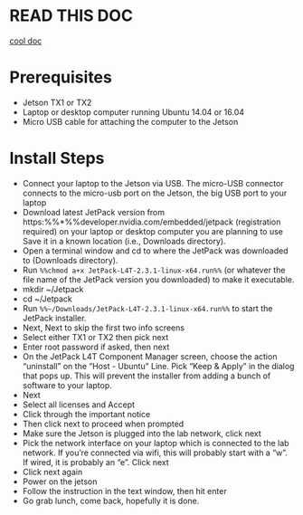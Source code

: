 #   READ THIS DOC # 
[ cool doc](https://docs.google.com/document/d/13AoeIFF3kKoX3-IzGBw2naoREyNXJA3SDAEPcFOD_VM )


#  Prerequisites # 

  - Jetson TX1 or TX2
  - Laptop or desktop computer running Ubuntu 14.04 or 16.04
  - Micro USB cable for attaching the computer to the Jetson

#  Install Steps # 

  - Connect your laptop to the Jetson via USB. The micro-USB connector connects to the micro-usb port on the Jetson, the big USB port to your laptop
  - Download latest JetPack version from https:%%*%%developer.nvidia.com/embedded/jetpack (registration required) on your laptop or desktop computer you are planning to use Save it in a known location (i.e., Downloads directory).
  - Open a terminal window and cd to where the JetPack was downloaded to (Downloads directory).
  - Run `%%chmod a+x JetPack-L4T-2.3.1-linux-x64.run%%` (or whatever the file name of the JetPack version you downloaded) to make it executable.
  - mkdir ~/Jetpack
  - cd ~/Jetpack
  - Run `%%~/Downloads/JetPack-L4T-2.3.1-linux-x64.run%%` to start the JetPack installer.
  - Next, Next to skip the first two info screens
  - Select either TX1 or TX2 then pick next
  - Enter root password if asked, then next
  - On the JetPack L4T Component Manager screen, choose the action “uninstall” on the “Host - Ubuntu” Line. Pick “Keep & Apply” in the dialog that pops up. This will prevent the installer from adding a bunch of software to your laptop.
  - Next
  - Select all licenses and Accept
  - Click through the important notice
  - Then click next to proceed when prompted
  - Make sure the Jetson is plugged into the lab network, click next
  - Pick the network interface on your laptop which is connected to the lab network. If you’re connected via wifi, this will probably start with a “w”. If wired, it is probably an “e”. Click next
  - Click next again
  - Power on the jetson
  - Follow the instruction in the text window, then hit enter
  - Go grab lunch, come back, hopefully it is done.